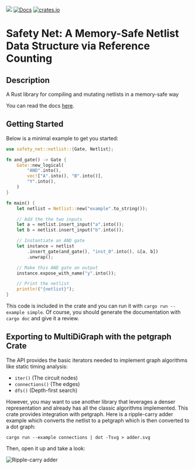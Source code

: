![](https://github.com/matth2k/safety-net/actions/workflows/rust.yml/badge.svg)
[![Docs](https://img.shields.io/badge/docs-github--pages-blue)](https://matth2k.github.io/safety-net/)
[![crates.io](https://img.shields.io/badge/crates.io-github--pages-blue)](https://crates.io/crates/safety-net)

# Safety Net: A Memory-Safe Netlist Data Structure via Reference Counting

## Description

A Rust library for compiling and mutating netlists in a memory-safe way

You can read the docs [here](https://matth2k.github.io/safety-net/).

## Getting Started

Below is a minimal example to get you started:

```rust
use safety_net::netlist::{Gate, Netlist};

fn and_gate() -> Gate {
    Gate::new_logical(
        "AND".into(),
        vec!["A".into(), "B".into()],
        "Y".into(),
    )
}

fn main() {
    let netlist = Netlist::new("example".to_string());

    // Add the the two inputs
    let a = netlist.insert_input("a".into());
    let b = netlist.insert_input("b".into());

    // Instantiate an AND gate
    let instance = netlist
        .insert_gate(and_gate(), "inst_0".into(), &[a, b])
        .unwrap();

    // Make this AND gate an output
    instance.expose_with_name("y".into());

    // Print the netlist
    println!("{netlist}");
}
```

This code is included in the crate and you can run it with `cargo run --example simple`. Of course, you should generate the documentation with `cargo doc` and give it a review.

## Exporting to MultiDiGraph with the petgraph Crate

The API provides the basic iterators needed to implement graph algorithms like static timing analysis:

- `iter()` (The circuit nodes)
- `connections()` (The edges)
- `dfs()` (Depth-first search)

However, you may want to use another library that leverages a denser representation and already has all the classic algorithms implemented. This crate provides integration with petgraph. Here is a ripple-carry adder example which converts the netlist to a petgraph which is then converted to a dot graph:

`cargo run --example connections | dot -Tsvg > adder.svg`

Then, open it up and take a look:

![Ripple-carry adder](doc/adder.svg)
